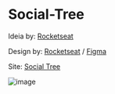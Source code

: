 # Social-Tree

<p/>Ideia by: <a href="https://efficient-sloth-d85.notion.site/Desafio-Social-Tree-a4008e467a3248c4b05c97cf78aea44f#8e29701d16514d29b49558efbc1752c0" target="_blank">Rocketseat</a><p>
<p/>Design by: <a href="https://www.rocketseat.com.br/" target="_blank">Rocketseat</a> / <a href="https://www.figma.com/file/yi1ycIyAW8QiGiX9bMFHkU/DD-%2F-Social-links/duplicate" target="_blank">Figma</a><p>
<p/>Site: <a href="https://orionth1.github.io/Social-Tree/">Social Tree<a/><p>

![image](https://user-images.githubusercontent.com/95851792/188257343-9f44e05f-ae9c-4cfb-8cfd-87acc46f1d5f.png)
